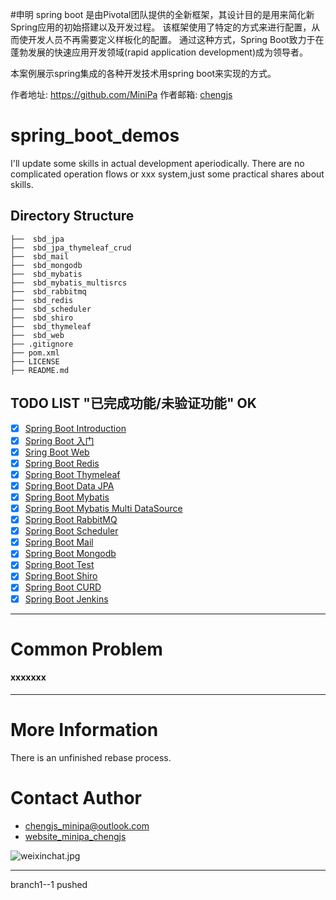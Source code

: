 #申明 
spring boot 是由Pivotal团队提供的全新框架，其设计目的是用来简化新Spring应用的初始搭建以及开发过程。
  该框架使用了特定的方式来进行配置，从而使开发人员不再需要定义样板化的配置。
  通过这种方式，Spring Boot致力于在蓬勃发展的快速应用开发领域(rapid application development)成为领导者。
  
  本案例展示spring集成的各种开发技术用spring boot来实现的方式。  

作者地址: https://github.com/MiniPa
作者邮箱: <a href="mailto:chengjs_minipa@outlook.com">chengjs</a>

# spring_boot_demos

I'll update some skills in actual development aperiodically.
There are no complicated operation flows or xxx system,just some practical shares about skills.

## Directory Structure

```shell
├──  sbd_jpa                                   
├──  sbd_jpa_thymeleaf_crud                                
├──  sbd_mail                                   
├──  sbd_mongodb                                   
├──  sbd_mybatis                                   
├──  sbd_mybatis_multisrcs                                   
├──  sbd_rabbitmq                                   
├──  sbd_redis                                   
├──  sbd_scheduler                                   
├──  sbd_shiro                                   
├──  sbd_thymeleaf                                   
├──  sbd_web                                   
├── .gitignore                                 
├── pom.xml                                    
├── LICENSE               
├── README.md               

```

## TODO LIST "已完成功能/未验证功能" OK

* [x] [Spring Boot Introduction](https://minipachengjs.wordpress.com/2017/12/25/%E3%80%90spring-boot-%E6%A0%8F%E7%9B%AE%E3%80%91/)
* [x] [Spring Boot 入门](https://minipachengjs.wordpress.com/2017/12/25/1-spring-boot-%E5%85%A5%E9%97%A8/)
* [x] [Sring Boot Web](https://minipachengjs.wordpress.com/2017/12/25/2-sring-boot-web/)
* [x] [Spring Boot Redis](https://minipachengjs.wordpress.com/2017/12/25/3-spring-boot-redis/)
* [x] [Spring Boot Thymeleaf](https://minipachengjs.wordpress.com/2017/12/25/4-spring-boot-thymeleaf/)
* [x] [Spring Boot Data JPA](https://minipachengjs.wordpress.com/2017/12/25/5-spring-boot-data-jpa/)
* [x] [Spring Boot Mybatis](https://minipachengjs.wordpress.com/2017/12/25/6-spring-boot-mybatis/)
* [x] [Spring Boot Mybatis Multi DataSource](https://minipachengjs.wordpress.com/2017/12/25/7-spring-boot-mybatis-multi-datasource/)
* [x] [Spring Boot RabbitMQ](https://minipachengjs.wordpress.com/2017/12/25/8-spring-boot-rabbitmq/)
* [x] [Spring Boot Scheduler](https://minipachengjs.wordpress.com/2017/12/25/9-spring-boot-scheduler/)
* [x] [Spring Boot Mail](https://minipachengjs.wordpress.com/2017/12/25/10-spring-boot-mail/)
* [x] [Spring Boot Mongodb](https://minipachengjs.wordpress.com/2017/12/25/11-spring-boot-mongodb/)
* [x] [Spring Boot Test](https://minipachengjs.wordpress.com/2017/12/25/12-spring-boot-test/)
* [x] [Spring Boot Shiro](https://minipachengjs.wordpress.com/2017/12/25/13-spring-boot-shiro/)
* [x] [Spring Boot CURD](https://minipachengjs.wordpress.com/2017/12/25/14-spring-boot-curd/)
* [x] [Spring Boot Jenkins](https://minipachengjs.wordpress.com/2017/12/25/15-spring-boot-jenkins/)

--- 

# Common Problem 

#### xxxxxxx

---


# More Information

[]()There is an unfinished rebase process.

# Contact Author
- [chengjs_minipa@outlook.com](mailto:chengjs_minipa@outlook.com)
- [website_minipa_chengjs](https://minipachengjs.wordpress.com/)

![weixinchat.jpg]()



---

branch1--1 pushed